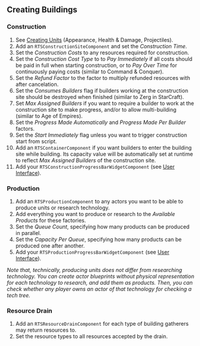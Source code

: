 ## Creating Buildings

### Construction

1. See [Creating Units](Units.md) (Appearance, Health & Damage, Projectiles).
1. Add an `RTSConstructionSiteComponent` and set the _Construction Time_.
1. Set the _Construction Costs_ to any resources required for construction.
1. Set the _Construction Cost Type_ to to _Pay Immediately_ if all costs should be paid in full when starting construction, or to _Pay Over Time_ for continuously paying costs (similar to Command & Conquer).
1. Set the _Refund Factor_ to the factor to multiply refunded resources with after cancelation.
1. Set the _Consumes Builders_ flag if builders working at the construction site should be destroyed when finished (similar to Zerg in StarCraft).
1. Set _Max Assigned Builders_ if you want to require a builder to work at the construction site to make progress, and/or to allow multi-building (similar to Age of Empires).
1. Set the _Progress Made Automatically_ and _Progress Made Per Builder_ factors.
1. Set the _Start Immediately_ flag unless you want to trigger construction start from script.
1. Add an `RTSContainerComponent` if you want builders to enter the building site while building. Its capacity value will be automatically set at runtime to reflect _Max Assigned Builders_ of the construction site.
1. Add your `RTSConstructionProgressBarWidgetComponent` (see [User Interface](UserInterface.md)).

### Production

1. Add an `RTSProductionComponent` to any actors you want to be able to produce units or research technology.
1. Add everything you want to produce or research to the _Available Products_ for these factories.
1. Set the _Queue Count_, specifying how many products can be produced in parallel.
1. Set the _Capacity Per Queue_, specifying how many products can be produced one after another.
1. Add your `RTSProductionProgressBarWidgetComponent` (see [User Interface](UserInterface.md)).

_Note that, technically, producing units does not differ from researching technology. You can create actor blueprints without physical representation for each technology to research, and add them as products. Then, you can check whether any player owns an actor of that technology for checking a tech tree._

### Resource Drain

1. Add an `RTSResourceDrainComponent` for each type of building gatherers may return resources to.
1. Set the resource types to all resources accepted by the drain.
